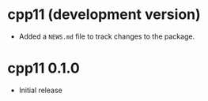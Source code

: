 # cpp11 (development version)

* Added a `NEWS.md` file to track changes to the package.

# cpp11 0.1.0

* Initial release
